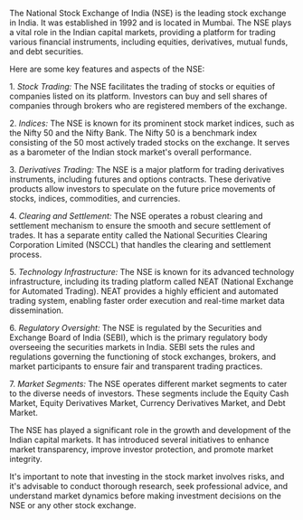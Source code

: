 <p>
The National Stock Exchange of India (NSE) is the leading stock exchange in India. It was established in 1992 and is located in Mumbai. The NSE plays a vital role in the Indian capital markets, providing a platform for trading various financial instruments, including equities, derivatives, mutual funds, and debt securities.
</p><p>
Here are some key features and aspects of the NSE:
</p><p>
1. <em class="red">Stock Trading:</em> The NSE facilitates the trading of stocks or equities of companies listed on its platform. Investors can buy and sell shares of companies through brokers who are registered members of the exchange.
</p><p>
2. <em class="red">Indices:</em> The NSE is known for its prominent stock market indices, such as the Nifty 50 and the Nifty Bank. The Nifty 50 is a benchmark index consisting of the 50 most actively traded stocks on the exchange. It serves as a barometer of the Indian stock market's overall performance.
</p><p>
3. <em class="red">Derivatives Trading:</em> The NSE is a major platform for trading derivatives instruments, including futures and options contracts. These derivative products allow investors to speculate on the future price movements of stocks, indices, commodities, and currencies.
</p><p>
4. <em class="red">Clearing and Settlement:</em> The NSE operates a robust clearing and settlement mechanism to ensure the smooth and secure settlement of trades. It has a separate entity called the National Securities Clearing Corporation Limited (NSCCL) that handles the clearing and settlement process.
</p><p>
5. <em class="red">Technology Infrastructure:</em> The NSE is known for its advanced technology infrastructure, including its trading platform called NEAT (National Exchange for Automated Trading). NEAT provides a highly efficient and automated trading system, enabling faster order execution and real-time market data dissemination.
</p><p>
6. <em class="red">Regulatory Oversight:</em> The NSE is regulated by the Securities and Exchange Board of India (SEBI), which is the primary regulatory body overseeing the securities markets in India. SEBI sets the rules and regulations governing the functioning of stock exchanges, brokers, and market participants to ensure fair and transparent trading practices.
</p><p>
7. <em class="red">Market Segments:</em> The NSE operates different market segments to cater to the diverse needs of investors. These segments include the Equity Cash Market, Equity Derivatives Market, Currency Derivatives Market, and Debt Market.
</p><p>
The NSE has played a significant role in the growth and development of the Indian capital markets. It has introduced several initiatives to enhance market transparency, improve investor protection, and promote market integrity.
</p><p>
It's important to note that investing in the stock market involves risks, and it's advisable to conduct thorough research, seek professional advice, and understand market dynamics before making investment decisions on the NSE or any other stock exchange.
</p>